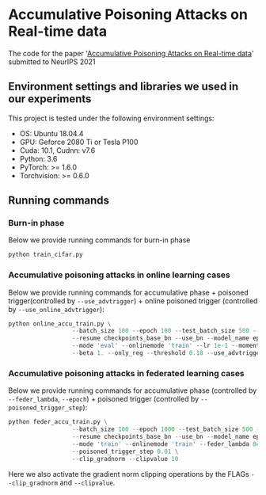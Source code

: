 # Accumulative Poisoning Attacks on Real-time data

The code for the paper '[Accumulative Poisoning Attacks on Real-time data](https://arxiv.org/pdf/2106.09993.pdf)' submitted to NeurIPS 2021

## Environment settings and libraries we used in our experiments

This project is tested under the following environment settings:
- OS: Ubuntu 18.04.4
- GPU: Geforce 2080 Ti or Tesla P100
- Cuda: 10.1, Cudnn: v7.6
- Python: 3.6
- PyTorch: >= 1.6.0
- Torchvision: >= 0.6.0

## Running commands

### Burn-in phase
Below we provide running commands for burn-in phase
```python
python train_cifar.py
```
### Accumulative poisoning attacks in online learning cases
Below we provide running commands for accumulative phase + poisoned trigger(controlled by `--use_advtrigger`) + online poisoned trigger (controlled by `--use_online_advtrigger`):
```python
python online_accu_train.py \
                  --batch_size 100 --epoch 100 --test_batch_size 500 --log_name log_test_online.txt\
                  --resume checkpoints_base_bn --use_bn --model_name epoch40.pth \
                  --mode 'eval' --onlinemode 'train' --lr 1e-1 --momentum 0.9 \
                  --beta 1. --only_reg --threshold 0.18 --use_advtrigger
```
### Accumulative poisoning attacks in federated learning cases
Below we provide running commands for accumulative phase (controlled by `--feder_lambda`, `--epoch`) + poisoned trigger (controlled by `--poisoned_trigger_step`):
```python
python feder_accu_train.py \
                  --batch_size 100 --epoch 1000 --test_batch_size 500 --log_name log_test_feder.txt\
                  --resume checkpoints_base_bn --use_bn --model_name epoch40.pth \
                  --mode 'train' --onlinemode 'train' --feder_lambda 8e-2 --lr 1e-1 --momentum 0.9 \
                  --poisoned_trigger_step 0.01 \
                  --clip_gradnorm --clipvalue 10
```
Here we also activate the gradient norm clipping operations by the FLAGs `--clip_gradnorm` and `--clipvalue`.
